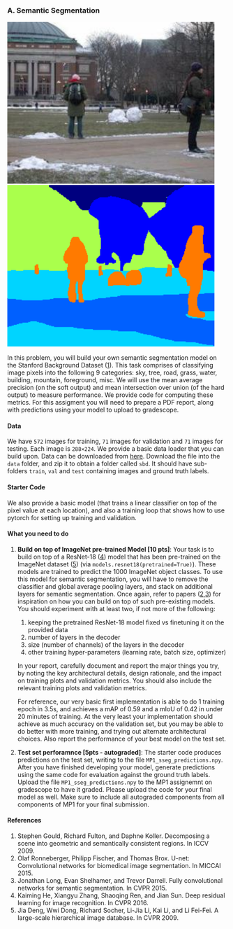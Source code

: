 ### A. Semantic Segmentation

<img src="vis/img_0003.jpg" width=475> <img src="vis/img_0003.png" width=475>

In this problem, you will build your own semantic segmentation model on the
Stanford Background Dataset ([1](#references)). This task comprises of classifying
image pixels into the following 9 categories: sky, tree, road, grass, water,
building, mountain, foreground, misc. We will use the mean average precision
(on the soft output) and mean intersection over union (of the hard output) to
measure performance. We provide code for computing these metrics. For this assigment
you will need to prepare a PDF report, along with predictions using your model
to upload to gradescope.

#### Data
We have `572` images for training, `71` images for validation and `71` images
for testing. Each image is `288×224`. We provide a basic data loader that you
can build upon. Data can be downloaded from
[here](https://saurabhg.web.illinois.edu/teaching/ece598sg/fa2022/mps/mp1/sbd.zip).
Download the file into the `data` folder, and zip it to obtain a folder
called `sbd`. It should have sub-folders `train`, `val` and `test` containing
images and ground truth labels.

#### Starter Code
We also provide a basic model (that trains a linear classifier on top of the
pixel value at each location), and also a training loop that shows how to use
pytorch for setting up training and validation.

#### What you need to do
1.  **Build on top of ImageNet pre-trained Model [10 pts]**: Your task is to build on top of a ResNet-18 ([4](#references)) model that has been
    pre-trained on the ImageNet dataset ([5](#references)) (via
    `models.resnet18(pretrained=True)`). These models are trained to predict the
    1000 ImageNet object classes. To use this model for semantic segmentation, you
    will have to remove the classifier and global average pooling layers, and stack
    on additional layers for semantic segmentation. Once again, refer to papers
    ([2,3](#references)) for inspiration on how you can build on top of such
    pre-existing models. You should experiment with at least two, if not more of the following:
    1. keeping the pretrained ResNet-18 model fixed vs finetuning it on the provided data
    2. number of layers in the decoder
    3. size (number of channels) of the layers in the decoder
    4. other training hyper-parameters (learning rate, batch size, optimizer)

    In your report, carefully document and report the major things you try, by noting the key architectural details, design rationale, and the impact on training plots and validation metrics. You should also include the relevant training plots and validation metrics. 

    For reference, our very basic first implementation is
    able to do 1 training epoch in 3.5s, and achieves a mAP of 0.59 and a mIoU of
    0.42 in under 20 minutes of training. At the very least your implementation
    should achieve as much accuracy on the validation set, but you may be able to
    do better with more training, and trying out alternate architectural choices.
    Also report the performance of your best model on the test set.

2. **Test set perforamnce [5pts - autograded]**: The starter code produces predictions on the test set, writing to the file `MP1_sseg_predictions.npy`. After you have finished developing your model, generate predictions using the same code for evaluation against the ground truth labels. 
Upload the file `MP1_sseg_predictions.npy` to the MP1 assignemnt on gradescope to have it graded. Please upload the code for your final model as well. Make sure to include all autograded components from all components of MP1 for your final submission.

#### References
1. Stephen Gould, Richard Fulton, and Daphne Koller. Decomposing a scene into
geometric and semantically consistent regions. In ICCV 2009.
2. Olaf Ronneberger, Philipp Fischer, and Thomas Brox. U-net: Convolutional
networks for biomedical image segmentation. In MICCAI 2015.
3. Jonathan Long, Evan Shelhamer, and Trevor Darrell. Fully convolutional
networks for semantic segmentation. In CVPR 2015.
4. Kaiming He, Xiangyu Zhang, Shaoqing Ren, and Jian Sun. Deep residual
learning for image recognition. In CVPR 2016.
5. Jia Deng, Wwi Dong, Richard Socher, Li-Jia Li, Kai Li, and Li Fei-Fei. A
large-scale hierarchical image database. In CVPR 2009.
